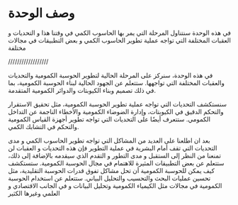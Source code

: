# وصف الوحدة 

في هذه الوحدة سنتناول المرحلة التي يمر بها الحاسوب الكمي في وقتنا هذا و التحديات و العقبات المختلفة التي تواجه عملية تطوير الحاسوب الكمي 
و بعض التطبيقات في مجالات مختلفة 




//////////////////




في هذه الوحدة، سنركز على المرحلة الحالية لتطوير الحوسبة الكمومية والتحديات والعقبات المختلفة التي تواجهها. ستتعلم عن الجهود الحالية لبناء الحوسبة الكمومية، بما في ذلك تصميم وبناء الكيوبتات والدوائر الكمومية المتقدمة.

سنستكشف التحديات التي تواجه عملية تطوير الحوسبة الكمومية، مثل تحقيق الاستقرار والتحكم الدقيق في الكيوبتات، وإدارة الضوضاء الكمومية والأخطاء الناجمة عن التداخل الكمومي. ستتعرف أيضًا على التحديات التي تواجه تطوير أجهزة القياس الكمومية والتحكم في التشابك الكمي.


بعد ان اطلعنا على العديد من المشاكل التي تواجه تطوير الحاسوب الكمي و مدى التحديات التي تقف أمام البشرية في عملية التطوير
فإن هذه التحديات و العقبات لن تمنعنا من النظر إلى الستقبل و مدى التطور و التقدم الذي سيقدمه 
بالإضافة إلى ذلك، ستتعلم عن بعض التطبيقات المثيرة للاهتمام في مجال الحوسبة الكمومية. ستستكشف كيف يمكن للحوسبة الكمومية أن تحل مشاكل تفوق قدرات الحوسبة التقليدية، مثل تحسين عمليات البحث والتحسيب والتحليل البياني. ستتعلم عن استخدام الحوسبة الكمومية في مجالات مثل الكيمياء الكمومية وتحليل البيانات و في الجانب الاقتصادي
و العلمي وغيرها الكثير 

